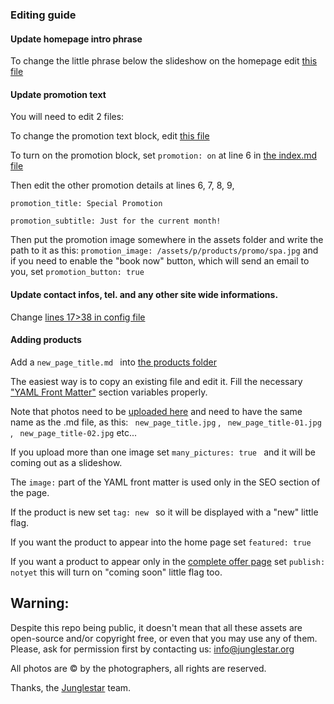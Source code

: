 ### Editing guide

#### Update homepage intro phrase

To change the little phrase below the slideshow on the homepage edit [this file](https://github.com/toybreaker/deklumpu/blob/master/_includes/editables/intro.md)


#### Update promotion text

You will need to edit 2 files:

To change the promotion text block, edit [this file](https://github.com/toybreaker/deklumpu/blob/master/_includes/editables/promotion.md)

To turn on the promotion block, set ``` promotion: on ``` at line 6 in [the index.md file](https://github.com/toybreaker/deklumpu/blob/master/index.md)

Then edit the other promotion details at lines 6, 7, 8, 9,

``` promotion_title: Special Promotion ```

``` promotion_subtitle: Just for the current month! ```

Then put the promotion image somewhere in the assets folder and write the path to it as this:
``` promotion_image: /assets/p/products/promo/spa.jpg ```
and if you need to enable the "book now" button, which will send an email to you, set
``` promotion_button: true ```


#### Update contact infos, tel. and any other site wide informations.

Change [lines 17>38 in config file](https://github.com/toybreaker/deklumpu/blob/master/_config.yml)

#### Adding products

Add a  ```new_page_title.md ``` into [the products folder](https://github.com/toybreaker/deklumpu/tree/master/_products)

The easiest way is to copy an existing file and edit it. Fill the necessary ["YAML Front Matter"](https://jekyllrb.com/docs/frontmatter/) section variables properly.

Note that photos need to be [uploaded here](https://github.com/toybreaker/deklumpu/tree/master/assets/p/products) and need to have the same name as the .md file, as this: ``` new_page_title.jpg``` , ``` new_page_title-01.jpg``` , ``` new_page_title-02.jpg```  etc...

If you upload more than one image set ```many_pictures: true ``` and it will be coming out as a slideshow.

The ```image:``` part of the YAML front matter is used only in the SEO section of the page.

If the product is new set ```tag: new ``` so it will be displayed with a "new" little flag.

If you want the product to appear into the home page set ```featured: true```

If you want a product to appear only in the [complete offer page](https://deklumpubali.com/offer/) set
```publish: notyet``` this will turn on "coming soon" little flag too.

## Warning:

Despite this repo being public, it doesn't mean that all these assets are open-source and/or copyright free, or even that you may use any of them. Please, ask for permission first by contacting us: info@junglestar.org  

All photos are © by the photographers, all rights are reserved.  

Thanks, the [Junglestar](http://junglestar.org) team.

